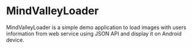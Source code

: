 # MindValleyLoader
MindValleyLoader is a simple demo application to load images with users information from web service using JSON API and display it on Android device.
